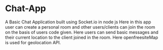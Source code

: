 # Chat-App
A Basic Chat Application built using Socket.io in node js
Here in this app user can create a personal room and other users/clients can join the room on the basis of users code given.
Here users can send basic messages and their current location to the client joined in the room.
Here openfreesiteMap is used for geolocation API.

